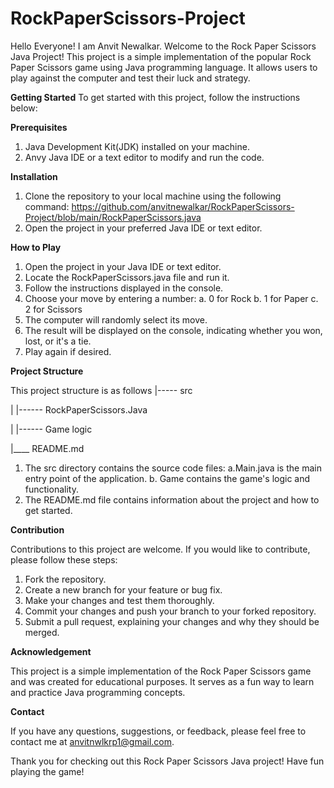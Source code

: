 # RockPaperScissors-Project

Hello Everyone! I am Anvit Newalkar. Welcome to the Rock Paper Scissors Java Project! This project is a simple implementation of the popular Rock Paper Scissors game using 
Java programming language. It allows users to play against the computer and test their luck and strategy.

**Getting Started**
To get started with this project, follow the instructions below:

**Prerequisites**
1. Java Development Kit(JDK) installed on your machine.
2. Anvy Java IDE or a text editor to modify and run the code.

**Installation**
1. Clone the repository to your local machine using the following command:
https://github.com/anvitnewalkar/RockPaperScissors-Project/blob/main/RockPaperScissors.java
2. Open the project in your preferred Java IDE or text editor.

**How to Play**
1. Open the project in your Java IDE or text editor.
2. Locate the RockPaperScissors.java file and run it.
3. Follow the instructions displayed in the console.
4. Choose your move by entering a number:
     a. 0 for Rock
     b. 1 for Paper
     c. 2 for Scissors
5. The computer will randomly select its move.
6. The result will be displayed on the console, indicating whether you won, lost, or it's a tie.
7. Play again if desired.

**Project Structure**

This project structure is as follows
|----- src

|   |------ RockPaperScissors.Java

|   |------ Game logic

|____ README.md

1. The src directory contains the source code files:
   a.Main.java is the main entry point of the application.
   b. Game contains the game's logic and functionality.
2. The README.md file contains information about the project and how to get started.

**Contribution**

Contributions to this project are welcome. If you would like to contribute, please follow these steps:

1. Fork the repository.
2. Create a new branch for your feature or bug fix.
3. Make your changes and test them thoroughly.
4. Commit your changes and push your branch to your forked repository.
5. Submit a pull request, explaining your changes and why they should be merged.

**Acknowledgement**

This project is a simple implementation of the Rock Paper Scissors game and was created for educational purposes. It serves as a fun way to learn and practice Java programming concepts.

**Contact**

If you have any questions, suggestions, or feedback, please feel free to contact me at anvitnwlkrp1@gmail.com.

Thank you for checking out this Rock Paper Scissors Java project! Have fun playing the game!
